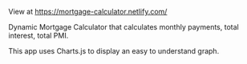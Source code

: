 View at https://mortgage-calculator.netlify.com/

Dynamic Mortgage Calculator that calculates monthly payments, total interest, total PMI.

This app uses Charts.js to display an easy to understand graph.

